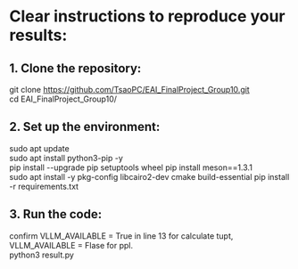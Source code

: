 # Clear instructions to reproduce your results:

## 1. Clone the repository:
git clone https://github.com/TsaoPC/EAI_FinalProject_Group10.git   
cd EAI_FinalProject_Group10/  

## 2. Set up the environment:
sudo apt update  
sudo apt install python3-pip -y  
pip install --upgrade pip setuptools wheel
pip install meson==1.3.1  
sudo apt install -y pkg-config libcairo2-dev cmake build-essential
pip install -r requirements.txt  
 
## 3. Run the code:
confirm VLLM_AVAILABLE = True in line 13 for calculate tupt, VLLM_AVAILABLE = Flase for ppl.  
python3 result.py
